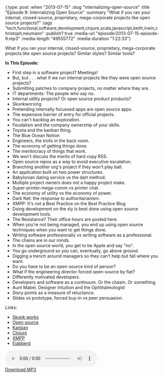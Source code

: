{:type :post
 :when "2013-07-15"
 :slug "internalizing-open-source"
 :title "Episode 9: Internalizing Open Source"
 :summary "What if you ran your internal, closed-source, proprietary, mega-corporate projects like open source projects?"
 :tags "tech,functional,software,development,clojure,scala,javascript,keith,irwin,christoph,neumann"
 :publish? true
 :media-url "episode/2013-07-15-episode-9.mp3"
 :media-length "49555772"
 :media-duration "1:22:33"}

What if you ran your internal, closed-source, proprietary,
mega-corporate projects like open source projects? Similar styles?
Similar tools?

**In This Episode:**

 - First step in a software project? Meetings!
 - But, but . . . what if we run internal projects like they were open source projects?
 - Submitting patches to company projects, no matter where they are.
 - IT departments: The people who say no.
 - Internal utility projects? Or open source product products?
 - Skunkworxing
 - Pretending internally focussed apps are open source apps.
 - The expensive barrier of entry for official projects.
 - You can't backlog an exploration.
 - Feudalism and the company ownership of your skills.
 - Toyota and the kanban thing.
 - The Blue Ocean Notion
 - Engineers, the trolls in the back room.
 - The economy of getting things done.
 - The meritocracy of things that work.
 - We won't discuss the merits of hard copy RSS.
 - Open source repos as a way to avoid executive escalation.
 - Branching another org's project if they won't play ball.
 - An application built on two power structures.
 - Babylonian dating service vs the dart method.
 - Multiple project owners does not a happy project make.
 - Super-printer-mega-comm vs printer chat.
 - The economy of utility vs the economy of power.
 - Dark Net: the response to authoritarianism.
 - XMPP: It's not a Best Practice on the Best Practice Blog
 - Doing development on the sly is best done using open source development tools.
 - The Resistance? Their office hours are posted here.
 - When you're not being managed, you end up using open source techniques when you want to get things done.
 - Writing software professionally vs writing software as a professional.
 - The chains are in our minds.
 - In the open source world, you get to be Apple and say "no".
 - You go underground so you can, eventually, go above ground.
 - Digging a trench around managers so they can't help but fall where you want.
 - Do you have to be an open-source kind of person?
 - What if the engineering director forced open-source by fiat?
 - Differently motivated developers.
 - Developers and software as a continuum. Or the chasm. Or something.
 - Aunt Mabel, Designer Intuition and the Ophthalmologist
 - Story points as a measure of reluctance.
 - Slides vs prototype, forced buy-in vs peer persuasion.

*Links:*

 - [Skunk works](http://en.wikipedia.org/wiki/Skunk_Works)
 - [Open source](https://en.wikipedia.org/wiki/Open_source)
 - [Kanban](http://en.wikipedia.org/wiki/Kanban)
 - [Clojure](http://clojure.org)
 - [XMPP](http://xmpp.org)
 - [Ejabberd](http://www.ejabberd.im)

<div class="audio-wrapper">
  <audio controls>
    <source src="episode/2013-07-15-episode-9.mp3" type="audio/mpeg"/>
  </audio>
  <div class="audio-download">
    <a href="episode/2013-07-15-episode-9.mp3">Download MP3</a>
  </div>
</div>
